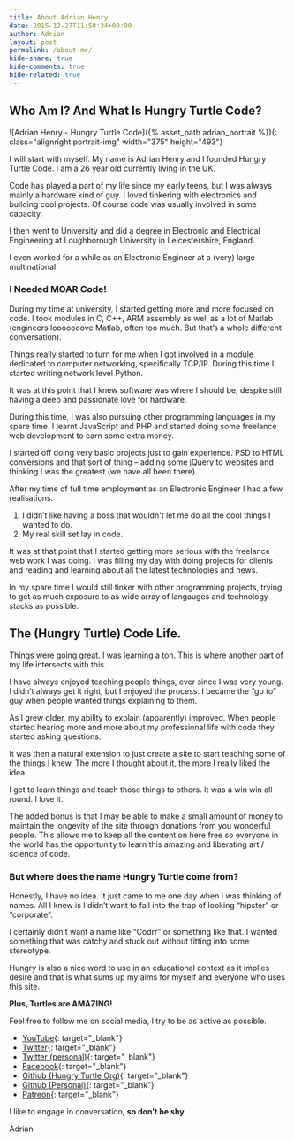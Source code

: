 ```yaml
---
title: About Adrian Henry
date: 2015-12-27T11:58:34+00:00
author: Adrian
layout: post
permalink: /about-me/
hide-share: true
hide-comments: true
hide-related: true
---
```

<script async src="//pagead2.googlesyndication.com/pagead/js/adsbygoogle.js"></script>
<script>
 (adsbygoogle = window.adsbygoogle || []).push({
   google_ad_client: "ca-pub-6198767829900068",
   enable_page_level_ads: true
 });
</script>

## Who Am I? And What Is Hungry Turtle Code?

![Adrian Henry - Hungry Turtle Code]({% asset_path adrian_portrait %}){: class="alignright portrait-img" width="375" height="493"}

I will start with myself. My name is Adrian Henry and I founded Hungry Turtle Code. I am a 26 year old currently living in the UK.

Code has played a part of my life since my early teens, but I was always mainly a hardware kind of guy. I loved tinkering with electronics and building cool projects. Of course code was usually involved in some capacity.

I then went to University and did a degree in Electronic and Electrical Engineering at Loughborough University in Leicestershire, England.

I even worked for a while as an Electronic Engineer at a (very) large multinational.

### I Needed MOAR Code!

During my time at university, I started getting more and more focused on code. I took modules in C, C++, ARM assembly as well as a lot of Matlab (engineers looooooove Matlab, often too much. But that&#8217;s a whole different conversation).

Things really started to turn for me when I got involved in a module dedicated to computer networking, specifically TCP/IP. During this time I started writing network level Python.

It was at this point that I knew software was where I should be, despite still having a deep and passionate love for hardware.

During this time, I was also pursuing other programming languages in my spare time. I learnt JavaScript and PHP and started doing some freelance web development to earn some extra money.

I started off doing very basic projects just to gain experience. PSD to HTML conversions and that sort of thing &#8211; adding some jQuery to websites and thinking I was the greatest (we have all been there).

After my time of full time employment as an Electronic Engineer I had a few realisations.

  1. I didn&#8217;t like having a boss that wouldn't let me do all the cool things I wanted to do.
  2. My real skill set lay in code.

It was at that point that I started getting more serious with the freelance web work I was doing. I was filling my day with doing projects for clients and reading and learning about all the latest technologies and news.

In my spare time I would still tinker with other programming projects, trying to get as much exposure to as wide array of langauges and technology stacks as possible.

## The (Hungry Turtle) Code Life.

Things were going great. I was learning a ton. This is where another part of my life intersects with this.

I have always enjoyed teaching people things, ever since I was very young. I didn&#8217;t always get it right, but I enjoyed the process. I became the &#8220;go to&#8221; guy when people wanted things explaining to them.

As I grew older, my ability to explain (apparently) improved. When people started hearing more and more about my professional life with code they started asking questions.

It was then a natural extension to just create a site to start teaching some of the things I knew. The more I thought about it, the more I really liked the idea.

I get to learn things and teach those things to others. It was a win win all round. I love it.

The added bonus is that I may be able to make a small amount of money to maintain the longevity of the site through donations from you wonderful people. This allows me to keep all the content on here free so everyone in the world has the opportunity to learn this amazing and liberating art / science of code.

### But where does the name Hungry Turtle come from?

Honestly, I have no idea. It just came to me one day when I was thinking of names. All I knew is I didn&#8217;t want to fall into the trap of looking &#8220;hipster&#8221; or &#8220;corporate&#8221;.

I certainly didn&#8217;t want a name like &#8220;Codrr&#8221; or something like that. I wanted something that was catchy and stuck out without fitting into some stereotype.

Hungry is also a nice word to use in an educational context as it implies desire and that is what sums up my aims for myself and everyone who uses this site.

**Plus, Turtles are AMAZING!**

Feel free to follow me on social media, I try to be as active as possible.
* [YouTube](https://www.youtube.com/channel/UC7Vxnf06GP6w42Lg3TQLXSw){: target="_blank"}<!--_-->
* [Twitter](https://twitter.com/hungryturtledev){: target="_blank"}<!--_-->
* [Twitter (personal)](https://twitter.com/theproofofsteak){: target="_blank"}<!--_-->
* [Facebook](https://www.facebook.com/hungryturtlecode/){: target="_blank"}<!--_-->
* [Github (Hungry Turtle Org)](https://github.com/HungryTurtleCode){: target="_blank"}<!--_-->
* [Github (Personal)](https://github.com/adiman9){: target="_blank"}<!--_-->
* [Patreon](https://www.patreon.com/hungryturtlecode){: target="_blank"}<!--_-->

I like to engage in conversation, **so don&#8217;t be shy.**

Adrian

<script async src="//pagead2.googlesyndication.com/pagead/js/adsbygoogle.js"></script>
<ins class="adsbygoogle"
     style="display:block; text-align:center;"
     data-ad-layout="in-article"
     data-ad-format="fluid"
     data-ad-client="ca-pub-6198767829900068"
     data-ad-slot="6959721879"></ins>
<script>
     (adsbygoogle = window.adsbygoogle || []).push({});
</script>
